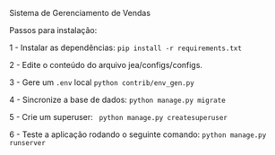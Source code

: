 Sistema de Gerenciamento de Vendas

Passos para instalação:

1 - Instalar as dependências:
```pip install -r requirements.txt```

2 - Edite o conteúdo do arquivo jea/configs/configs.

3 - Gere um ```.env``` local
```python contrib/env_gen.py```

4 - Sincronize a base de dados:
``` python manage.py migrate ```

5 - Crie um superuser:
``` python manage.py createsuperuser```

6 - Teste a aplicação rodando o seguinte comando:
```python manage.py runserver```
